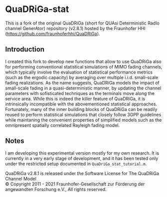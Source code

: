 # QuaDRiGa-stat

This is a fork of the original QuaDRiGa (short for QUAsi Deterministic RadIo channel GenerAtor) repository (v2.8.1) hosted by the Fraunhofer HHI (https://github.com/fraunhoferhhi/QuaDRiGa). 

## Introduction
I created this fork to develop new functions that allow to use QuaDRiGa also for performing conventional statistical simulations of MIMO fading channels, which typically involve the evaluation of 
statistical performance metrics (such as the ergodic capacity) by averaging over multiple i.i.d. small-scale fading realizations. As the name suggests, QuaDRiGa models the impact of small-scale 
fading in a quasi-deterministic manner, by updating the channel parameters with sofisticated techniques as the terminals move along the service area. While this is indeed the killer feature of 
QuaDRiGa, it is intrinsically incompatible with the abovementioned statistical approaches. Fortunately, many of the inner building blocks of QuaDRiGa can be readily reused to perform statistical simulations 
that closely follow 3GPP guidelines while maintaning the convenient properties of simplified models such as the omnipresent spatially correlated Rayleigh fading model.

## Notes
I am developing this experimental version mostly for my own research. It is currently in a very early stage of development, and it has been tested only under the restricted setup documented in `QuaDriGa_stat_tutorial.m`. 

QuaDRiGa v2.8.1 is released under the
Software License for The QuaDRiGa Channel Model  
© Copyright 2011 - 2021 Fraunhofer-Gesellschaft zur Förderung der angewandten Forschung e.V., All rights reserved.


